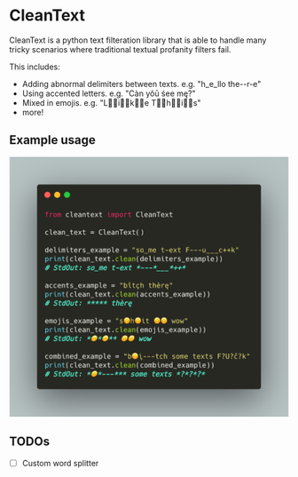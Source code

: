 # CleanText

CleanText is a python text filteration library that is able to handle many tricky scenarios where traditional textual profanity filters fail.

This includes:
* Adding abnormal delimiters between texts. e.g. "h_e_llo the--r-e"
* Using accented letters. e.g. "Càn yôū śee mę?"
* Mixed in emojis. e.g. "L👏🏼i👏🏼k👏🏼e T👏🏼h👏🏼i👏🏼s"
* more!

## Example usage
![Example usage](https://github.com/MarkYHZhang/cleantext/blob/master/readme/example.png "Example usage")

## TODOs
- [ ] Custom word splitter
